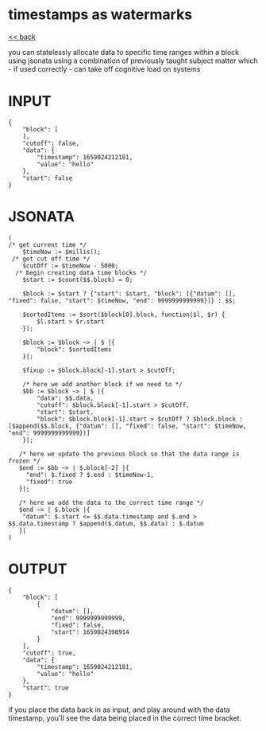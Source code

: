 # timestamps as watermarks

[<< back](readme.md)

you can statelessly allocate data to specific time ranges
within a block using jsonata using a combination of previously taught subject matter
which - if used correctly - can take off cognitive load on systems

# INPUT
```
{
    "block": [
    ],
    "cutoff": false,
    "data": {
        "timestamp": 1659024212181,
        "value": "hello"
    },
    "start": false
}

```

# JSONATA
```
(
/* get current time */
	$timeNow := $millis();
 /* get cut off time */   
    $cutOff := $timeNow - 5000;
  /* begin creating data time blocks */  
    $start := $count($$.block) = 0;
 
    $block := $start ? {"start": $start, "block": [{"datum": [], "fixed": false, "start": $timeNow, "end": 9999999999999}]} : $$;
    
    $sortedItems := $sort($block[0].block, function($l, $r) {
  		$l.start > $r.start
	});
    
    $block := $block ~> | $ |{
    	"block": $sortedItems
    }|;
    
    $fixup := $block.block[-1].start > $cutOff;
    
    /* here we add another block if we need to */ 
    $bb := $block ~> | $ |{
        "data": $$.data,
        "cutoff": $block.block[-1].start > $cutOff,
        "start": $start,
    	"block": $block.block[-1].start > $cutOff ? $block.block : [$append($$.block, {"datum": [], "fixed": false, "start": $timeNow, "end": 9999999999999})]
    }|;
    
   /* here we update the previous block so that the data range is frozen */
   $end := $bb ~> | $.block[-2] |{
     "end": $.fixed ? $.end : $timeNow-1,
     "fixed": true
   }|;
   
   /* here we add the data to the correct time range */
   $end ~> | $.block |{
   	"datum": $.start <= $$.data.timestamp and $.end > $$.data.timestamp ? $append($.datum, $$.data) : $.datum
   }|
)
```

# OUTPUT
```
{
    "block": [
        {
            "datum": [],
            "end": 9999999999999,
            "fixed": false,
            "start": 1659024390914
        }
    ],
    "cutoff": true,
    "data": {
        "timestamp": 1659024212181,
        "value": "hello"
    },
    "start": true
}
```

if you place the data back in as input, and play around with the data timestamp,
you'll see the data being placed in the correct time bracket.